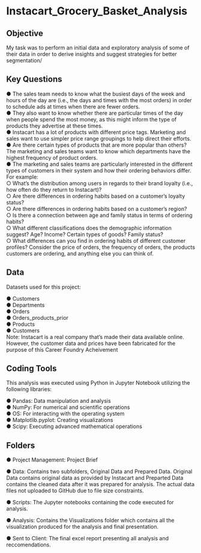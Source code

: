 # Instacart_Grocery_Basket_Analysis 
## Objective
My task was to perform an initial data and exploratory analysis of some of their data in order
to derive insights and suggest strategies for better segmentation/
## Key Questions
● The sales team needs to know what the busiest days of the week and hours of the
day are (i.e., the days and times with the most orders) in order to schedule ads at
times when there are fewer orders.\
● They also want to know whether there are particular times of the day when people
spend the most money, as this might inform the type of products they advertise at
these times.\
● Instacart has a lot of products with different price tags. Marketing and sales want to
use simpler price range groupings to help direct their efforts.\
● Are there certain types of products that are more popular than others? The marketing
and sales teams want to know which departments have the highest frequency of
product orders.\
● The marketing and sales teams are particularly interested in the different types of
customers in their system and how their ordering behaviors differ. For example:\
○ What’s the distribution among users in regards to their brand loyalty (i.e., how
often do they return to Instacart)?\
○ Are there differences in ordering habits based on a customer’s loyalty status?\
○ Are there differences in ordering habits based on a customer’s region?\
○ Is there a connection between age and family status in terms of ordering
habits?\
○ What different classifications does the demographic information suggest?
Age? Income? Certain types of goods? Family status?\
○ What differences can you find in ordering habits of different customer
profiles? Consider the price of orders, the frequency of orders, the products
customers are ordering, and anything else you can think of.

## Data
Datasets used for this project:

● Customers\
● Departments\
● Orders\
● Orders_products_prior\
● Products\
● Customers\
Note: Instacart is a real company that’s made their data available online. However, the customer data and prices
have been fabricated for the purpose of this Career Foundry Acheivement

## Coding Tools

This analysis was executed using Python in Jupyter Notebook utilizing the following libraries:

● Pandas: Data manipulation and analysis\
● NumPy: For numerical and scientific operations\
● OS: For interacting with the operating system\
● Matplotlib.pyplot: Creating visualizations\
● Scipy: Executing advanced mathematical operations

## Folders

● Project Management: Project Brief

● Data: Contains two subfolders, Original Data and Prepared Data. Original Data contains original data as provided by Instacart and Preparted Data contains the cleaned data after it was prepared for analysis. The actual data files not uploaded to GitHub due to file size constraints.

● Scripts: The Jupyter notebooks containing the code executed for analysis.

● Analysis: Contains the Visualizations folder which contains all the visualization produced for the analysis and final presentation.

● Sent to Client: The final excel report presenting all analysis and reccomendations. 
